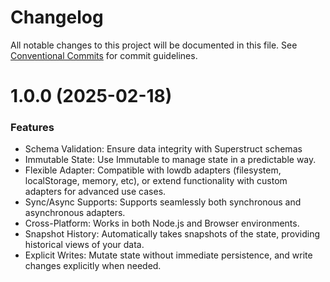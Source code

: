 # Changelog

All notable changes to this project will be documented in this file. See
[Conventional Commits](https://conventionalcommits.org) for commit guidelines.

# 1.0.0 (2025-02-18)


### Features

- Schema Validation: Ensure data integrity with Superstruct schemas
- Immutable State: Use Immutable to manage state in a predictable way.
- Flexible Adapter: Compatible with lowdb adapters (filesystem, localStorage, memory, etc), or extend functionality with custom adapters for advanced use cases.
- Sync/Async Supports: Supports seamlessly both synchronous and asynchronous adapters.
- Cross-Platform: Works in both Node.js and Browser environments.
- Snapshot History: Automatically takes snapshots of the state, providing historical views of your data.
- Explicit Writes: Mutate state without immediate persistence, and write changes explicitly when needed.
